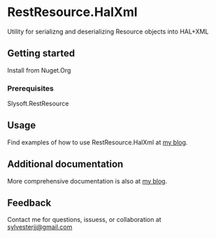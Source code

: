 ﻿# RestResource.HalXml

Utility for serializng and deserializing Resource objects into HAL+XML

## Getting started

Install from Nuget.Org

### Prerequisites

Slysoft.RestResource

## Usage

Find examples of how to use RestResource.HalXml at [my blog](https://sly-soft.com/rest-resource-quick-start/).

## Additional documentation

More comprehensive documentation is also at [my blog](https://sly-soft.com/rest-resource/).

## Feedback

Contact me for questions, issuess, or collaboration at <sylvesterjj@gmail.com>